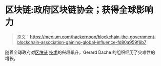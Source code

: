 # 区块链:政府区块链协会；获得全球影响力

> 原文：<https://medium.com/hackernoon/blockchain-the-government-blockchain-association-gaining-global-influence-fd80a959f6b7>

随着全球政府对[区块链](https://hackernoon.com/tagged/blockchain) [技术](https://hackernoon.com/tagged/technology)的兴趣飙升，Gerard Dache 的组织经历了灾难性的增长。